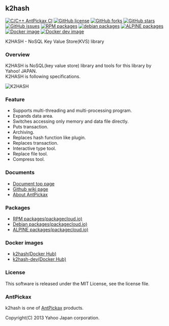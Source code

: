 k2hash
------
[![C/C++ AntPickax CI](https://github.com/yahoojapan/k2hash/workflows/C/C++%20AntPickax%20CI/badge.svg)](https://github.com/yahoojapan/k2hash/actions)
[![GitHub license](https://img.shields.io/badge/license-MIT-blue.svg)](https://raw.githubusercontent.com/yahoojapan/k2hash/master/COPYING)
[![GitHub forks](https://img.shields.io/github/forks/yahoojapan/k2hash.svg)](https://github.com/yahoojapan/k2hash/network)
[![GitHub stars](https://img.shields.io/github/stars/yahoojapan/k2hash.svg)](https://github.com/yahoojapan/k2hash/stargazers)
[![GitHub issues](https://img.shields.io/github/issues/yahoojapan/k2hash.svg)](https://github.com/yahoojapan/k2hash/issues)
[![RPM packages](https://img.shields.io/badge/rpm-packagecloud.io-844fec.svg)](https://packagecloud.io/antpickax/stable)
[![debian packages](https://img.shields.io/badge/deb-packagecloud.io-844fec.svg)](https://packagecloud.io/antpickax/stable)
[![ALPINE packages](https://img.shields.io/badge/apk-packagecloud.io-844fec.svg)](https://packagecloud.io/antpickax/stable)
[![Docker image](https://img.shields.io/docker/pulls/antpickax/k2hash.svg)](https://hub.docker.com/r/antpickax/k2hash)
[![Docker dev image](https://img.shields.io/docker/pulls/antpickax/k2hash-dev.svg)](https://hub.docker.com/r/antpickax/k2hash-dev)

K2HASH - NoSQL Key Value Store(KVS) library

### Overview
K2HASH is NoSQL(key value store) library and tools for this library by Yahoo! JAPAN.  
K2HASH is following specifications.

![K2HASH](https://k2hash.antpick.ax/images/top_k2hash.png)

### Feature
  - Supports multi-threading and multi-processing program.
  - Expands data area.
  - Switches accessing only memory and data file directly.
  - Puts transaction.
  - Archiving.
  - Replaces hash function like plugin.
  - Replaces transaction.
  - Interactive type tool.
  - Replace file tool.
  - Compress tool.

### Documents
  - [Document top page](https://k2hash.antpick.ax/)
  - [Github wiki page](https://github.com/yahoojapan/k2hash/wiki)
  - [About AntPickax](https://antpick.ax/)

### Packages
  - [RPM packages(packagecloud.io)](https://packagecloud.io/antpickax/stable)
  - [Debian packages(packagecloud.io)](https://packagecloud.io/antpickax/stable)
  - [ALPINE packages(packagecloud.io)](https://packagecloud.io/antpickax/stable)

### Docker images
  - [k2hash(Docker Hub)](https://hub.docker.com/r/antpickax/k2hash)
  - [k2hash-dev(Docker Hub)](https://hub.docker.com/r/antpickax/k2hash-dev)

### License
This software is released under the MIT License, see the license file.

### AntPickax
k2hash is one of [AntPickax](https://antpick.ax/) products.

Copyright(C) 2013 Yahoo Japan corporation.
